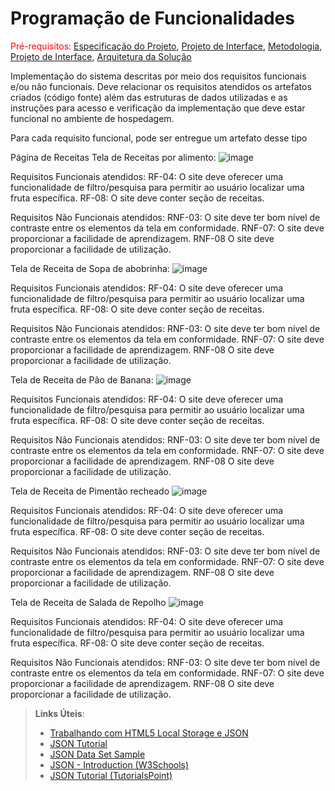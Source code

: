 # Programação de Funcionalidades

<span style="color:red">Pré-requisitos: <a href="2-Especificação do Projeto.md"> Especificação do Projeto</a></span>, <a href="3-Projeto de Interface.md"> Projeto de Interface</a>, <a href="4-Metodologia.md"> Metodologia</a>, <a href="3-Projeto de Interface.md"> Projeto de Interface</a>, <a href="5-Arquitetura da Solução.md"> Arquitetura da Solução</a>

Implementação do sistema descritas por meio dos requisitos funcionais e/ou não funcionais. Deve relacionar os requisitos atendidos os artefatos criados (código fonte) além das estruturas de dados utilizadas e as instruções para acesso e verificação da implementação que deve estar funcional no ambiente de hospedagem.

Para cada requisito funcional, pode ser entregue um artefato desse tipo


Página de Receitas
Tela de Receitas por alimento:
![image](https://user-images.githubusercontent.com/114542015/198907452-1d71b17a-e403-4698-9fc6-cd8989491b01.png)

Requisitos Funcionais atendidos:
RF-04: O site deve oferecer uma funcionalidade de filtro/pesquisa para permitir ao usuário localizar uma fruta específica.
RF-08: O site deve conter seção de receitas.

Requisitos Não Funcionais atendidos:
RNF-03:	O site deve ter bom nível de contraste entre os elementos da tela em conformidade. 
RNF-07:	O site deve proporcionar a facilidade de aprendizagem.
RNF-08	O site deve proporcionar a facilidade de utilização.

Tela de Receita de Sopa de abobrinha:
![image](https://user-images.githubusercontent.com/114542015/198907652-d5775c78-c06d-4096-99f5-f44b237a6b02.png)

Requisitos Funcionais atendidos:
RF-04: O site deve oferecer uma funcionalidade de filtro/pesquisa para permitir ao usuário localizar uma fruta específica.
RF-08: O site deve conter seção de receitas.

Requisitos Não Funcionais atendidos:
RNF-03:	O site deve ter bom nível de contraste entre os elementos da tela em conformidade. 
RNF-07:	O site deve proporcionar a facilidade de aprendizagem.
RNF-08	O site deve proporcionar a facilidade de utilização.

Tela de Receita de Pão de Banana:
![image](https://user-images.githubusercontent.com/114542015/198907713-400219d5-4955-45eb-a80d-b89a241ecbf2.png)

Requisitos Funcionais atendidos:
RF-04: O site deve oferecer uma funcionalidade de filtro/pesquisa para permitir ao usuário localizar uma fruta específica.
RF-08: O site deve conter seção de receitas.

Requisitos Não Funcionais atendidos:
RNF-03:	O site deve ter bom nível de contraste entre os elementos da tela em conformidade. 
RNF-07:	O site deve proporcionar a facilidade de aprendizagem.
RNF-08	O site deve proporcionar a facilidade de utilização.

Tela de Receita de Pimentão recheado
![image](https://user-images.githubusercontent.com/114542015/198907762-1bcf9850-d57c-455a-8fe1-ef4a6d7fe6d0.png)

Requisitos Funcionais atendidos:
RF-04: O site deve oferecer uma funcionalidade de filtro/pesquisa para permitir ao usuário localizar uma fruta específica.
RF-08: O site deve conter seção de receitas.

Requisitos Não Funcionais atendidos:
RNF-03:	O site deve ter bom nível de contraste entre os elementos da tela em conformidade. 
RNF-07:	O site deve proporcionar a facilidade de aprendizagem.
RNF-08	O site deve proporcionar a facilidade de utilização.

Tela de Receita de Salada de Repolho
![image](https://user-images.githubusercontent.com/114542015/198907794-d6fc534a-c13c-4309-847d-e0cbac87fbeb.png)

Requisitos Funcionais atendidos:
RF-04: O site deve oferecer uma funcionalidade de filtro/pesquisa para permitir ao usuário localizar uma fruta específica.
RF-08: O site deve conter seção de receitas.

Requisitos Não Funcionais atendidos:
RNF-03:	O site deve ter bom nível de contraste entre os elementos da tela em conformidade. 
RNF-07:	O site deve proporcionar a facilidade de aprendizagem.
RNF-08	O site deve proporcionar a facilidade de utilização.

> **Links Úteis**:
>
> - [Trabalhando com HTML5 Local Storage e JSON](https://www.devmedia.com.br/trabalhando-com-html5-local-storage-e-json/29045)
> - [JSON Tutorial](https://www.w3resource.com/JSON)
> - [JSON Data Set Sample](https://opensource.adobe.com/Spry/samples/data_region/JSONDataSetSample.html)
> - [JSON - Introduction (W3Schools)](https://www.w3schools.com/js/js_json_intro.asp)
> - [JSON Tutorial (TutorialsPoint)](https://www.tutorialspoint.com/json/index.htm)
